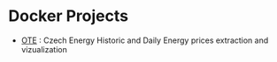 # Docker Projects 

* [OTE](https://github.com/jhoeljp/Databases/tree/main/OTE) : Czech Energy Historic and Daily Energy prices extraction and vizualization
